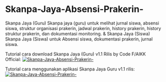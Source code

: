 # Skanpa-Jaya-Absensi-Prakerin-
Skanpa Jaya (Guru) Skanpa jaya (guru) untuk melihat jurnal siswa, absensi siswa, struktur organisasi prakerin, jadwal prakerin, history prakerin, history struktur prakerin, dan dokumentasi monitoring. &amp; Skanpa Jaya (Siswa) Skanpa Jaya (Siswa) untuk Absensi siswa, dokumentasi prakerin, jurnal siswa.

Tutorial cara download Skanpa Jaya (Guru) v1.1 Rilis by Code F/AIKK Official:
[![Skanpa-Jaya-Absensi-Prakerin-](https://img.youtube.com/vi/kAvVL3Jd8Yo/0.jpg)](https://www.youtube.com/watch?v=kAvVL3Jd8Yo)

Tutorial cara menggunakan aplikasi Skanpa Jaya Guru v1.1 rilis:
[![Skanpa-Jaya-Absensi-Prakerin-](https://img.youtube.com/vi/cdznolg4HGM/1.jpg)](https://www.youtube.com/watch?v=cdznolg4HGM)
